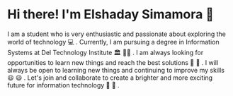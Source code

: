 # Hi there! I'm Elshaday Simamora :wave:

<!--
**elshadaysimamora/elshadaysimamora** is a ✨ _special_ ✨ repository because its `README.md` (this file) appears on your GitHub profile.

A little about me:
'''
- 🔭 I’m currently working on ..
- 🌱 I’m currently learning ...
- 👯 I’m looking to collaborate on ...
- 🤔 I’m looking for help with ...
- 💬 Ask me about ...
- 📫 How to reach me: ...
- 😄 Pronouns: ...
- ⚡ Fun fact: ...
-->

I am a student who is very enthusiastic and passionate about exploring the world of technology :computer: . Currently, I am pursuing a degree in Information Systems at Del Technology Institute :classical_building: :woman_technologist: . I am always looking for opportunities to learn new things and reach the best solutions :dizzy: :raised_hands: . I will always be open to learning new things and continuing to improve my skills :smiley: :smiley: . Let's join and collaborate to create a brighter and more exciting future for information technology :hugs: :hugs: .
